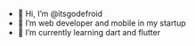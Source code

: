 - 👋 Hi, I’m @itsgodefroid
- 👀 I’m web developer and mobile in my startup 
- 🌱 I’m currently learning dart and flutter

<!---
itsgodefroid/itsgodefroid is a ✨ special ✨ repository because its `README.md` (this file) appears on your GitHub profile.
You can click the Preview link to take a look at your changes.
--->
